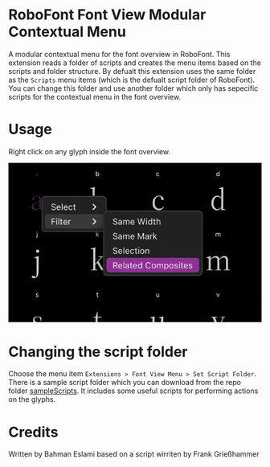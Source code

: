 # RoboFont Font View Modular Contextual Menu
A modular contextual menu for the font overview in RoboFont. This extension reads a folder of scripts
and creates the menu items based on the scripts and folder structure. By defualt this extension uses 
the same folder as the `Scripts` menu items (which is the defualt script folder of RoboFont). 
You can change this folder and use another folder which only has sepecific scripts for the contextual 
menu in the font overview.

# Usage
Right click on any glyph inside the font overview.

![robofont contextual menu](https://github.com/typoman/RoboFont-Font-View-Modular-Contextual-Menu/blob/main/source/resources/roboFontContextualMenu.png?raw=true)

# Changing the script folder
Choose the menu item `Extensions > Font View Menu > Set Script Folder`.
There is a sample script folder which you can download from the repo folder [sampleScripts](https://github.com/typoman/RoboFont-Font-View-Modular-Contextual-Menu/tree/main/sampleScripts). It includes some useful scripts
for performing actions on the glyphs.

# Credits
Written by Bahman Eslami based on a script wirriten by Frank Grießhammer
